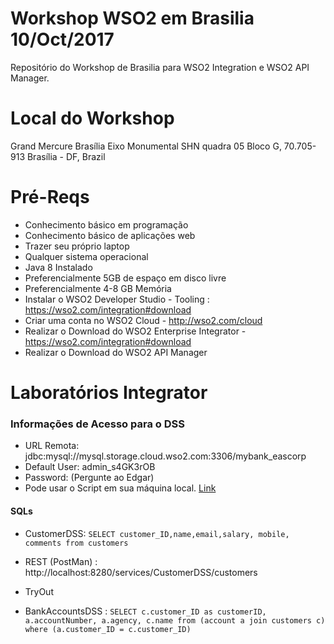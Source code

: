 # Workshop WSO2 em Brasilia 10/Oct/2017 
Repositório do Workshop de Brasilia para WSO2 Integration e WSO2 API Manager.

# Local do Workshop 
Grand Mercure Brasília Eixo Monumental
SHN quadra 05 Bloco G,
70.705-913 Brasília - DF,
Brazil

# Pré-Reqs
* Conhecimento básico em programação
* Conhecimento básico de aplicações web
* Trazer seu próprio laptop
* Qualquer sistema operacional
* Java 8 Instalado
* Preferencialmente 5GB de espaço em disco livre
* Preferencialmente 4-8 GB Memória
* Instalar o WSO2 Developer Studio - Tooling : https://wso2.com/integration#download
* Criar uma conta no WSO2 Cloud - http://wso2.com/cloud
* Realizar o Download do WSO2 Enterprise Integrator - https://wso2.com/integration#download
* Realizar o Download do WSO2 API Manager 

# Laboratórios Integrator 
### Informações de Acesso para o DSS
* URL Remota: jdbc:mysql://mysql.storage.cloud.wso2.com:3306/mybank_eascorp
* Default User: admin_s4GK3rOB
* Password: (Pergunte ao Edgar) 
* Pode usar o Script em sua máquina local. [Link](https://github.com/edgars/workshop-bsb-2017/blob/master/workshop_EI.sql)

#### SQLs

* CustomerDSS: `SELECT customer_ID,name,email,salary, mobile, comments from customers`
* REST (PostMan) : http://localhost:8280/services/CustomerDSS/customers 
* TryOut 

* BankAccountsDSS :
`SELECT c.customer_ID as customerID,
a.accountNumber, a.agency, c.name from (account a join customers c) 
where (a.customer_ID = c.customer_ID) `





